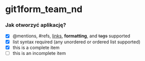 # git1form_team_nd


### Jak otworzyć aplikację?

- [x] @mentions, #refs, [links](), 
**formatting**, and <del>tags</del> 
supported
- [x] list syntax required (any 
unordered or ordered list supported)
- [x] this is a complete item
- [ ] this is an incomplete item